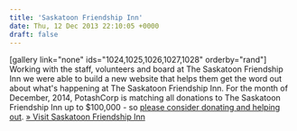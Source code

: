 ```yaml
---
title: 'Saskatoon Friendship Inn'
date: Thu, 12 Dec 2013 22:10:05 +0000
draft: false
---
```


\[gallery link="none" ids="1024,1025,1026,1027,1028" orderby="rand"\] Working with the staff, volunteers and board at The Saskatoon Friendship Inn we were able to build a new website that helps them get the word out about what's happening at The Saskatoon Friendship Inn. For the month of December, 2014, PotashCorp is matching all donations to The Saskatoon Friendship Inn up to $100,000 - so [please consider donating and helping out](http://www.canadahelps.org/CharityProfilePage.aspx?CharityID=d27700). [» Visit Saskatoon Friendship Inn](http://www.sfinn.ca)